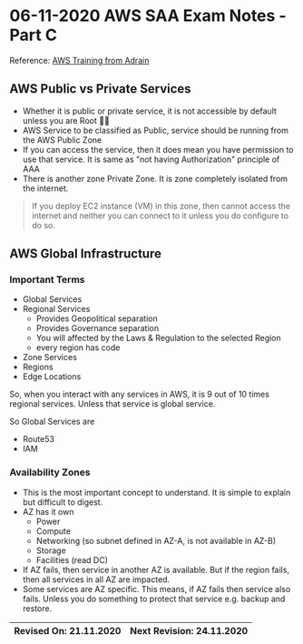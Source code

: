# 06-11-2020 AWS SAA Exam Notes -Part C

Reference: [AWS Training from Adrain](https://learn.cantrill.io/)

## AWS Public vs Private Services

* Whether it is public or private service, it is not accessible by default unless you are Root :woman_teacher:
* AWS Service to be classified as Public, service should be running from the AWS Public Zone
* If you can access the service, then it does mean you have permission to use that service. It is same as "not having Authorization" principle of AAA
* There is another zone Private Zone. It is zone completely isolated from the internet.

> If you deploy EC2 instance (VM) in this zone, then cannot access the internet and neither you can connect to it unless you do configure to do so.

## AWS Global Infrastructure

### Important Terms

* Global Services
* Regional Services
  * Provides Geopolitical separation
  * Provides Governance separation
  * You will affected by the Laws & Regulation to the selected Region
  * every region has code
* Zone Services
* Regions
* Edge Locations
  
So, when you interact with any services in AWS, it is 9 out of 10 times regional services. Unless that service is global service.

So Global Services are

* Route53
* IAM

### Availability Zones

* This is the most important concept to understand. It is simple to explain but difficult to digest.
* AZ has it own
  * Power
  * Compute
  * Networking (so subnet defined in AZ-A, is not available in AZ-B)
  * Storage
  * Facilities (read DC)
* If AZ fails, then service in another AZ is available. But if the region fails, then all services in all AZ are impacted.
* Some services are AZ specific. This means, if AZ fails then service also fails. Unless you do something to protect that service e.g. backup and restore.


Revised On: 21.11.2020 | Next Revision: 24.11.2020
-----------------------| -------------------------